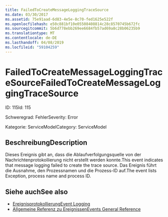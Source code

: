 ```yaml
---
title: FailedToCreateMessageLoggingTraceSource
ms.date: 03/30/2017
ms.assetid: 75e91aad-6d83-4e5e-8c70-fed1625e522f
ms.openlocfilehash: e50c881bf10e05508408814c28c8570745b672fc
ms.sourcegitcommit: 5b6d778ebb269ee6684fb57ad69a8c28b06235b9
ms.translationtype: MT
ms.contentlocale: de-DE
ms.lasthandoff: 04/08/2019
ms.locfileid: "59104259"
---
```

# <a name="failedtocreatemessageloggingtracesource"></a><span data-ttu-id="b1c3a-102">FailedToCreateMessageLoggingTraceSource</span><span class="sxs-lookup"><span data-stu-id="b1c3a-102">FailedToCreateMessageLoggingTraceSource</span></span>
<span data-ttu-id="b1c3a-103">ID: 115</span><span class="sxs-lookup"><span data-stu-id="b1c3a-103">Id: 115</span></span>  
  
 <span data-ttu-id="b1c3a-104">Schweregrad: Fehler</span><span class="sxs-lookup"><span data-stu-id="b1c3a-104">Severity: Error</span></span>  
  
 <span data-ttu-id="b1c3a-105">Kategorie: ServiceModel</span><span class="sxs-lookup"><span data-stu-id="b1c3a-105">Category: ServiceModel</span></span>  
  
## <a name="description"></a><span data-ttu-id="b1c3a-106">Beschreibung</span><span class="sxs-lookup"><span data-stu-id="b1c3a-106">Description</span></span>  
 <span data-ttu-id="b1c3a-107">Dieses Ereignis gibt an, dass die Ablaufverfolgungsquelle von der Nachrichtenprotokollierung nicht erstellt werden konnte.</span><span class="sxs-lookup"><span data-stu-id="b1c3a-107">This event indicates that message logging failed to create the trace source.</span></span> <span data-ttu-id="b1c3a-108">Das Ereignis führt die Ausnahme, den Prozessnamen und die Prozess-ID auf.</span><span class="sxs-lookup"><span data-stu-id="b1c3a-108">The event lists Exception, process name and process ID.</span></span>  
  
## <a name="see-also"></a><span data-ttu-id="b1c3a-109">Siehe auch</span><span class="sxs-lookup"><span data-stu-id="b1c3a-109">See also</span></span>

- [<span data-ttu-id="b1c3a-110">Ereignisprotokollierung</span><span class="sxs-lookup"><span data-stu-id="b1c3a-110">Event Logging</span></span>](../../../../../docs/framework/wcf/diagnostics/event-logging/index.md)
- [<span data-ttu-id="b1c3a-111">Allgemeine Referenz zu Ereignissen</span><span class="sxs-lookup"><span data-stu-id="b1c3a-111">Events General Reference</span></span>](../../../../../docs/framework/wcf/diagnostics/event-logging/events-general-reference.md)
